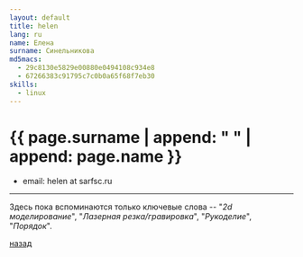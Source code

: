 ```yaml
---
layout: default
title: helen
lang: ru
name: Елена
surname: Синельникова
md5macs:
  - 29c8130e5829e00880e0494108c934e8
  - 67266383c91795c7c0b0a65f68f7eb30
skills:
  - linux
---
```


# [](#header-1) {{ page.surname | append: " " | append: page.name }}

* email: helen at sarfsc.ru

_________

Здесь пока вспоминаются только ключевые слова --
"*2d моделирование*", "*Лазерная резка/гравировка*", "*Рукоделие*", "*Порядок*".

[назад](../experts/)

